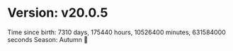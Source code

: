 # Version: v20.0.5
Time since birth: 7310 days, 175440 hours, 10526400 minutes, 631584000 seconds
Season: Autumn 🍁
